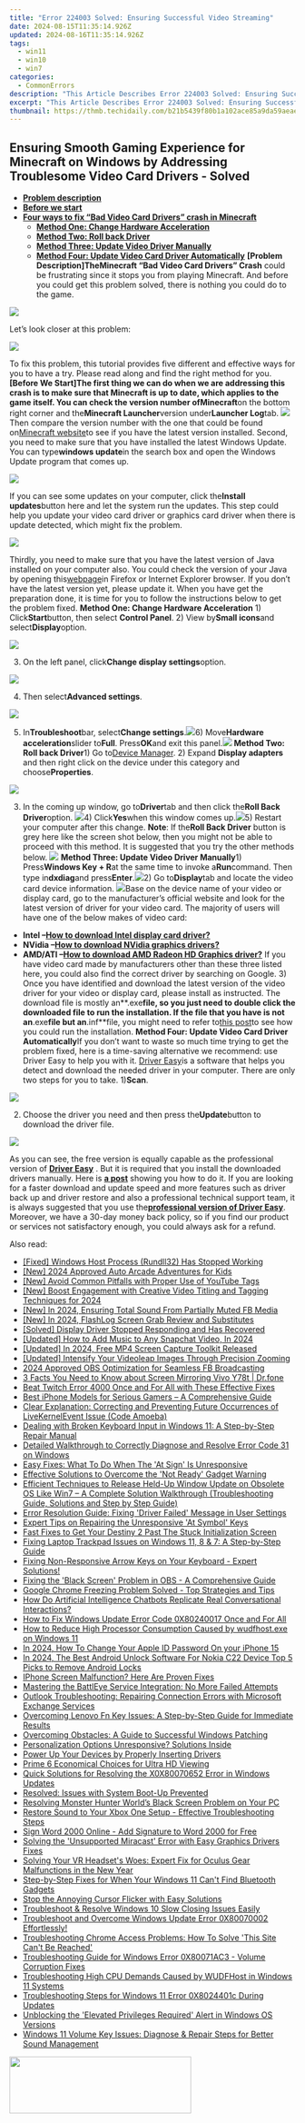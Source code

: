```yaml
---
title: "Error 224003 Solved: Ensuring Successful Video Streaming"
date: 2024-08-15T11:35:14.926Z
updated: 2024-08-16T11:35:14.926Z
tags:
  - win11
  - win10
  - win7
categories:
  - CommonErrors
description: "This Article Describes Error 224003 Solved: Ensuring Successful Video Streaming"
excerpt: "This Article Describes Error 224003 Solved: Ensuring Successful Video Streaming"
thumbnail: https://thmb.techidaily.com/b21b5439f80b1a102ace85a9da59aeae7943c3afff9ae70d9fb6a7745b13a600.jpg
---
```


## Ensuring Smooth Gaming Experience for Minecraft on Windows by Addressing Troublesome Video Card Drivers - Solved

* **[Problem description](https://tools.techidaily.com/drivereasy/download/)**
* **[Before we start](https://tools.techidaily.com/drivereasy/download/)**
* **[Four ways to fix “Bad Video Card Drivers” crash in Minecraft](https://tools.techidaily.com/drivereasy/download/)**  
  * [**Method One: Change Hardware Acceleration**](https://tools.techidaily.com/drivereasy/download/)  
  * [**Method Two: Roll back Driver**](https://tools.techidaily.com/drivereasy/download/)  
  * [**Method Three: Update Video Driver Manually**](https://tools.techidaily.com/drivereasy/download/)  
  * [**Method Four: Update Video Card Driver Automatically**](https://tools.techidaily.com/drivereasy/download/)
 **\[Problem Description\]**The**Minecraft “Bad Video Card Drivers” Crash** could be frustrating since it stops you from playing Minecraft. And before you could get this problem solved, there is nothing you could do to the game.

![](https://images.drivereasy.com/wp-content/uploads/2016/07/img_5785b1d6ac28e.png)

Let’s look closer at this problem:

![](https://images.drivereasy.com/wp-content/uploads/2016/07/img_5785f82ede599.png)

To fix this problem, this tutorial provides five different and effective ways for you to have a try. Please read along and find the right method for you.   **\[Before We Start\]**The first thing we can do when we are addressing this crash is to make sure that Minecraft is up to date, which applies to the game itself. You can check the version number of**Minecraft**on the bottom right corner and the**Minecraft Launcher**version under**Launcher Log**tab. ![](https://images.drivereasy.com/wp-content/uploads/2016/07/img_5785b82e22374.png)Then compare the version number with the one that could be found on[Minecraft website](https://minecraft.net/en/)to see if you have the latest version installed. Second, you need to make sure that you have installed the latest Windows Update. You can type**windows update**in the search box and open the Windows Update program that comes up.

![](https://images.drivereasy.com/wp-content/uploads/2016/07/img_5785befa5c60a.png)

If you can see some updates on your computer, click the**Install updates**button here and let the system run the updates. This step could help you update your video card driver or graphics card driver when there is update detected, which might fix the problem.

![](https://images.drivereasy.com/wp-content/uploads/2016/07/img_5785bf28ed4ba.png)

Thirdly, you need to make sure that you have the latest version of Java installed on your computer also. You could check the version of your Java by opening this[webpage](https://www.java.com/en/download/installed.jsp)in Firefox or Internet Explorer browser. If you don’t have the latest version yet, please update it. When you have get the preparation done, it is time for you to follow the instructions below to get the problem fixed.   **Method One: Change Hardware Acceleration** 1) Click**Start**button, then select **Control Panel**. 2) View by**Small icons**and select**Display**option.

![](https://images.drivereasy.com/wp-content/uploads/2016/07/img_5785efeb9f490.png)

3) On the left panel, click**Change display settings**option.

![](https://images.drivereasy.com/wp-content/uploads/2016/07/img_5785f01132191.png)

4) Then select**Advanced settings**.

![](https://images.drivereasy.com/wp-content/uploads/2016/07/img_5785f044a3475.png)

5) In**Troubleshoot**bar, select**Change settings**.![](https://images.drivereasy.com/wp-content/uploads/2016/07/img_5785f08382bd7.png)6) Move**Hardware acceleration**slider to**Full**. Press**OK**and exit this panel.![](https://images.drivereasy.com/wp-content/uploads/2016/07/img_5785f0c337e92.png)   **Method Two: Roll back Driver**1) Go to[Device Manager](https://tools.techidaily.com/drivereasy/download/). 2) Expand **Display adapters** and then right click on the device under this category and choose**Properties**.

![](https://images.drivereasy.com/wp-content/uploads/2016/07/img_5785e3640a93c.png)

3) In the coming up window, go to**Driver**tab and then click the**Roll Back Driver**option. ![](https://images.drivereasy.com/wp-content/uploads/2016/07/img_5785e3cf36bcb.png)4) Click**Yes**when this window comes up.![](https://images.drivereasy.com/wp-content/uploads/2016/07/img_5785e4168f03c.png)5) Restart your computer after this change. **Note**: If the**Roll Back Driver** button is grey here like the screen shot below, then you might not be able to proceed with this method. It is suggested that you try the other methods below. ![](https://images.drivereasy.com/wp-content/uploads/2016/07/img_5785e52a88640.png)   **Method Three: Update Video Driver Manually**1) Press**Windows Key + R**at the same time to invoke a**Run**command. Then type in**dxdiag**and press**Enter**.![](https://images.drivereasy.com/wp-content/uploads/2016/07/img_5785e7a2b26ae.png)2) Go to**Display**tab and locate the video card device information. ![](https://images.drivereasy.com/wp-content/uploads/2016/07/img_5785e7dd4fc08.png)Base on the device name of your video or display card, go to the manufacturer’s official website and look for the latest version of driver for your video card. The majority of users will have one of the below makes of video card:

* **Intel –[How to download Intel display card driver?](https://tools.techidaily.com/drivereasy/download/)**
* **NVidia –[How to download NVidia graphics drivers?](https://tools.techidaily.com/drivereasy/download/)**
* **AMD/ATI –[How to download AMD Radeon HD Graphics driver?](https://tools.techidaily.com/drivereasy/download/)**
If you have video card made by manufacturers other than these three listed here, you could also find the correct driver by searching on Google. 3) Once you have identified and download the latest version of the video driver for your video or display card, please install as instructed. The download file is mostly an**.exe**file, so you just need to double click the downloaded file to run the installation. If the file that you have is not an**.exe**file but an**.inf**file, you might need to refer to[this post](https://tools.techidaily.com/drivereasy/download/)to see how you could run the installation.   **Method Four: Update Video Card Driver Automatically**If you don’t want to waste so much time trying to get the problem fixed, here is a time-saving alternative we recommend: use Driver Easy to help you with it. [Driver Easy](https://tools.techidaily.com/drivereasy/download/)is a software that helps you detect and download the needed driver in your computer. There are only two steps for you to take. 1)**Scan**.

![](https://images.drivereasy.com/wp-content/uploads/2017/04/img_58e6163c3a61c.png)

2) Choose the driver you need and then press the**Update**button to download the driver file.

![](https://images.drivereasy.com/wp-content/uploads/2017/04/img_58e6164b50ba1.jpg)

As you can see, the free version is equally capable as the professional version of **[Driver Easy](https://tools.techidaily.com/drivereasy/download/)** . But it is required that you install the downloaded drivers manually. Here is **[a post](https://tools.techidaily.com/drivereasy/download/)** showing you how to do it. If you are looking for a faster download and update speed and more features such as driver back up and driver restore and also a professional technical support team, it is always suggested that you use the[**professional version of Driver Easy**](https://tools.techidaily.com/drivereasy/download/). Moreover, we have a 30-day money back policy, so if you find our product or services not satisfactory enough, you could always ask for a refund.

<ins class="adsbygoogle"
     style="display:block"
     data-ad-format="autorelaxed"
     data-ad-client="ca-pub-7571918770474297"
     data-ad-slot="1223367746"></ins>



<ins class="adsbygoogle"
     style="display:block"
     data-ad-client="ca-pub-7571918770474297"
     data-ad-slot="8358498916"
     data-ad-format="auto"
     data-full-width-responsive="true"></ins>

<span class="atpl-alsoreadstyle">Also read:</span>
<div><ul>
<li><a href="https://win-howtos.techidaily.com/fixed-windows-host-process-rundll32-has-stopped-working/"><u>[Fixed] Windows Host Process (Rundll32) Has Stopped Working</u></a></li>
<li><a href="https://desktop-recording.techidaily.com/new-2024-approved-auto-arcade-adventures-for-kids/"><u>[New] 2024 Approved  Auto Arcade Adventures for Kids</u></a></li>
<li><a href="https://youtube-videos.techidaily.com/new-avoid-common-pitfalls-with-proper-use-of-youtube-tags/"><u>[New] Avoid Common Pitfalls with Proper Use of YouTube Tags</u></a></li>
<li><a href="https://facebook-video-share.techidaily.com/new-boost-engagement-with-creative-video-titling-and-tagging-techniques-for-2024/"><u>[New] Boost Engagement with Creative Video Titling and Tagging Techniques for 2024</u></a></li>
<li><a href="https://facebook-videos.techidaily.com/new-in-2024-ensuring-total-sound-from-partially-muted-fb-media/"><u>[New] In 2024, Ensuring Total Sound From Partially Muted FB Media</u></a></li>
<li><a href="https://remote-screen-capture.techidaily.com/new-in-2024-flashlog-screen-grab-review-and-substitutes/"><u>[New] In 2024, FlashLog Screen Grab Review and Substitutes</u></a></li>
<li><a href="https://win-howtos.techidaily.com/solved-display-driver-stopped-responding-and-has-recovered/"><u>[Solved] Display Driver Stopped Responding and Has Recovered</u></a></li>
<li><a href="https://snapchat-videos.techidaily.com/updated-how-to-add-music-to-any-snapchat-video-in-2024/"><u>[Updated] How to Add Music to Any Snapchat Video, In 2024</u></a></li>
<li><a href="https://screen-activity-recording.techidaily.com/updated-in-2024-free-mp4-screen-capture-toolkit-released/"><u>[Updated] In 2024, Free MP4 Screen Capture Toolkit Released</u></a></li>
<li><a href="https://extra-approaches.techidaily.com/updated-intensify-your-videoleap-images-through-precision-zooming/"><u>[Updated] Intensify Your Videoleap Images Through Precision Zooming</u></a></li>
<li><a href="https://screen-capture.techidaily.com/2024-approved-obs-optimization-for-seamless-fb-broadcasting/"><u>2024 Approved  OBS Optimization for Seamless FB Broadcasting</u></a></li>
<li><a href="https://screen-mirror.techidaily.com/3-facts-you-need-to-know-about-screen-mirroring-vivo-y78t-drfone-by-drfone-android/"><u>3 Facts You Need to Know about Screen Mirroring Vivo Y78t | Dr.fone</u></a></li>
<li><a href="https://win-howtos.techidaily.com/beat-twitch-error-4000-once-and-for-all-with-these-effective-fixes/"><u>Beat Twitch Error 4000 Once and For All with These Effective Fixes</u></a></li>
<li><a href="https://buynow-marvelous.techidaily.com/1723008761914-best-iphone-models-for-serious-gamers-a-comprehensive-guide/"><u>Best iPhone Models for Serious Gamers – A Comprehensive Guide</u></a></li>
<li><a href="https://win-howtos.techidaily.com/clear-explanation-correcting-and-preventing-future-occurrences-of-livekernelevent-issue-code-amoeba/"><u>Clear Explanation: Correcting and Preventing Future Occurrences of LiveKernelEvent Issue (Code Amoeba)</u></a></li>
<li><a href="https://win-howtos.techidaily.com/dealing-with-broken-keyboard-input-in-windows-11-a-step-by-step-repair-manual/"><u>Dealing with Broken Keyboard Input in Windows 11: A Step-by-Step Repair Manual</u></a></li>
<li><a href="https://win-howtos.techidaily.com/detailed-walkthrough-to-correctly-diagnose-and-resolve-error-code-31-on-windows/"><u>Detailed Walkthrough to Correctly Diagnose and Resolve Error Code 31 on Windows</u></a></li>
<li><a href="https://win-howtos.techidaily.com/easy-fixes-what-to-do-when-the-at-sign-is-unresponsive/"><u>Easy Fixes: What To Do When The 'At Sign' Is Unresponsive</u></a></li>
<li><a href="https://win-howtos.techidaily.com/effective-solutions-to-overcome-the-not-ready-gadget-warning/"><u>Effective Solutions to Overcome the 'Not Ready' Gadget Warning</u></a></li>
<li><a href="https://win-howtos.techidaily.com/efficient-techniques-to-release-held-up-window-update-on-obsolete-os-like-win7-a-complete-solution-walkthrough-troubleshooting-guide-solutions-and-step-by-s57/"><u>Efficient Techniques to Release Held-Up Window Update on Obsolete OS Like Win7 – A Complete Solution Walkthrough (Troubleshooting Guide, Solutions and Step by Step Guide)</u></a></li>
<li><a href="https://win-howtos.techidaily.com/error-resolution-guide-fixing-driver-failed-message-in-user-settings/"><u>Error Resolution Guide: Fixing 'Driver Failed' Message in User Settings</u></a></li>
<li><a href="https://win-howtos.techidaily.com/expert-tips-on-repairing-the-unresponsive-at-symbol-keys/"><u>Expert Tips on Repairing the Unresponsive 'At Symbol' Keys</u></a></li>
<li><a href="https://win-howtos.techidaily.com/fast-fixes-to-get-your-destiny-2-past-the-stuck-initialization-screen/"><u>Fast Fixes to Get Your Destiny 2 Past The Stuck Initialization Screen</u></a></li>
<li><a href="https://win-howtos.techidaily.com/fixing-laptop-trackpad-issues-on-windows-11-8-and-7-a-step-by-step-guide/"><u>Fixing Laptop Trackpad Issues on Windows 11, 8 & 7: A Step-by-Step Guide</u></a></li>
<li><a href="https://win-howtos.techidaily.com/1723208700605-fixing-non-responsive-arrow-keys-on-your-keyboard-expert-solutions/"><u>Fixing Non-Responsive Arrow Keys on Your Keyboard - Expert Solutions!</u></a></li>
<li><a href="https://win-howtos.techidaily.com/fixing-the-black-screen-problem-in-obs-a-comprehensive-guide/"><u>Fixing the 'Black Screen' Problem in OBS - A Comprehensive Guide</u></a></li>
<li><a href="https://win-howtos.techidaily.com/google-chrome-freezing-problem-solved-top-strategies-and-tips/"><u>Google Chrome Freezing Problem Solved - Top Strategies and Tips</u></a></li>
<li><a href="https://tech-haven.techidaily.com/how-do-artificial-intelligence-chatbots-replicate-real-conversational-interactions/"><u>How Do Artificial Intelligence Chatbots Replicate Real Conversational Interactions?</u></a></li>
<li><a href="https://win-howtos.techidaily.com/how-to-fix-windows-update-error-code-0x80240017-once-and-for-all/"><u>How to Fix Windows Update Error Code 0X80240017 Once and For All</u></a></li>
<li><a href="https://win-howtos.techidaily.com/how-to-reduce-high-processor-consumption-caused-by-wudfhostexe-on-windows-11/"><u>How to Reduce High Processor Consumption Caused by wudfhost.exe on Windows 11</u></a></li>
<li><a href="https://ios-unlock.techidaily.com/in-2024-how-to-change-your-apple-id-password-on-your-iphone-15-by-drfone-ios/"><u>In 2024, How To Change Your Apple ID Password On your iPhone 15</u></a></li>
<li><a href="https://sim-unlock.techidaily.com/in-2024-the-best-android-unlock-software-for-nokia-c22-device-top-5-picks-to-remove-android-locks-by-drfone-android/"><u>In 2024, The Best Android Unlock Software For Nokia C22 Device Top 5 Picks to Remove Android Locks</u></a></li>
<li><a href="https://fox-that.techidaily.com/1721452253444-iphone-screen-malfunction-here-are-proven-fixes/"><u>IPhone Screen Malfunction? Here Are Proven Fixes</u></a></li>
<li><a href="https://win-howtos.techidaily.com/mastering-the-battleye-service-integration-no-more-failed-attempts/"><u>Mastering the BattlEye Service Integration: No More Failed Attempts</u></a></li>
<li><a href="https://win-howtos.techidaily.com/outlook-troubleshooting-repairing-connection-errors-with-microsoft-exchange-services/"><u>Outlook Troubleshooting: Repairing Connection Errors with Microsoft Exchange Services</u></a></li>
<li><a href="https://win-howtos.techidaily.com/overcoming-lenovo-fn-key-issues-a-step-by-step-guide-for-immediate-results/"><u>Overcoming Lenovo Fn Key Issues: A Step-by-Step Guide for Immediate Results</u></a></li>
<li><a href="https://win-howtos.techidaily.com/overcoming-obstacles-a-guide-to-successful-windows-patching/"><u>Overcoming Obstacles: A Guide to Successful Windows Patching</u></a></li>
<li><a href="https://win-howtos.techidaily.com/personalization-options-unresponsive-solutions-inside/"><u>Personalization Options Unresponsive? Solutions Inside</u></a></li>
<li><a href="https://driver-install.techidaily.com/power-up-your-devices-by-properly-inserting-drivers/"><u>Power Up Your Devices by Properly Inserting Drivers</u></a></li>
<li><a href="https://extra-hints.techidaily.com/prime-6-economical-choices-for-ultra-hd-viewing/"><u>Prime 6 Economical Choices for Ultra HD Viewing</u></a></li>
<li><a href="https://win-howtos.techidaily.com/quick-solutions-for-resolving-the-x0x80070652-error-in-windows-updates/"><u>Quick Solutions for Resolving the X0X80070652 Error in Windows Updates</u></a></li>
<li><a href="https://win-howtos.techidaily.com/resolved-issues-with-system-boot-up-prevented/"><u>Resolved: Issues with System Boot-Up Prevented</u></a></li>
<li><a href="https://win-howtos.techidaily.com/resolving-monster-hunter-worlds-black-screen-problem-on-your-pc/"><u>Resolving Monster Hunter World’s Black Screen Problem on Your PC</u></a></li>
<li><a href="https://win-howtos.techidaily.com/restore-sound-to-your-xbox-one-setup-effective-troubleshooting-steps/"><u>Restore Sound to Your Xbox One Setup - Effective Troubleshooting Steps</u></a></li>
<li><a href="https://techidaily.com/sign-word-2000-online-add-signature-to-word-2000-for-free-by-ldigisigner-sign-a-word-sign-a-word/"><u>Sign Word 2000 Online - Add Signature to Word 2000 for Free</u></a></li>
<li><a href="https://win-howtos.techidaily.com/solving-the-unsupported-miracast-error-with-easy-graphics-drivers-fixes/"><u>Solving the 'Unsupported Miracast' Error with Easy Graphics Drivers Fixes</u></a></li>
<li><a href="https://win-howtos.techidaily.com/solving-your-vr-headsets-woes-expert-fix-for-oculus-gear-malfunctions-in-the-new-year/"><u>Solving Your VR Headset's Woes: Expert Fix for Oculus Gear Malfunctions in the New Year</u></a></li>
<li><a href="https://win-howtos.techidaily.com/step-by-step-fixes-for-when-your-windows-11-cant-find-bluetooth-gadgets/"><u>Step-by-Step Fixes for When Your Windows 11 Can't Find Bluetooth Gadgets</u></a></li>
<li><a href="https://win-howtos.techidaily.com/stop-the-annoying-cursor-flicker-with-easy-solutions/"><u>Stop the Annoying Cursor Flicker with Easy Solutions</u></a></li>
<li><a href="https://win-howtos.techidaily.com/troubleshoot-and-resolve-windows-10-slow-closing-issues-easily/"><u>Troubleshoot & Resolve Windows 10 Slow Closing Issues Easily</u></a></li>
<li><a href="https://win-howtos.techidaily.com/1723210628219-troubleshoot-and-overcome-windows-update-error-0x80070002-effortlessly/"><u>Troubleshoot and Overcome Windows Update Error 0X80070002 Effortlessly!</u></a></li>
<li><a href="https://win-howtos.techidaily.com/troubleshooting-chrome-access-problems-how-to-solve-this-site-cant-be-reached/"><u>Troubleshooting Chrome Access Problems: How To Solve 'This Site Can't Be Reached'</u></a></li>
<li><a href="https://win-howtos.techidaily.com/troubleshooting-guide-for-windows-error-0x80071ac3-volume-corruption-fixes/"><u>Troubleshooting Guide for Windows Error 0X80071AC3 - Volume Corruption Fixes</u></a></li>
<li><a href="https://win-howtos.techidaily.com/troubleshooting-high-cpu-demands-caused-by-wudfhost-in-windows-11-systems/"><u>Troubleshooting High CPU Demands Caused by WUDFHost in Windows 11 Systems</u></a></li>
<li><a href="https://win-howtos.techidaily.com/troubleshooting-steps-for-windows-11-error-0x8024401c-during-updates/"><u>Troubleshooting Steps for Windows 11 Error 0X8024401c During Updates</u></a></li>
<li><a href="https://win-howtos.techidaily.com/unblocking-the-elevated-privileges-required-alert-in-windows-os-versions/"><u>Unblocking the 'Elevated Privileges Required' Alert in Windows OS Versions</u></a></li>
<li><a href="https://win-howtos.techidaily.com/windows-11-volume-key-issues-diagnose-and-repair-steps-for-better-sound-management/"><u>Windows 11 Volume Key Issues: Diagnose & Repair Steps for Better Sound Management</u></a></li>
</ul></div>

<!-- affiliate ads begin -->
<a href="https://godlikehost.sjv.io/c/5597632/1920054/21774" target="_top" id="1920054"><img src="//a.impactradius-go.com/display-ad/21774-1920054" border="0" alt="" width="320" height="100"/></a><img height="0" width="0" src="https://imp.pxf.io/i/5597632/1920054/21774" style="position:absolute;visibility:hidden;" border="0" />
<!-- affiliate ads end -->
